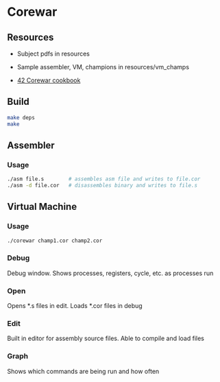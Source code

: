 # Corewar

## Resources

- Subject pdfs in resources

- Sample assembler, VM, champions in resources/vm_champs

- [42 Corewar cookbook](https://github.com/VBrazhnik/Corewar/wiki)

## Build

```sh
make deps
make
```

## Assembler

### Usage

```sh
./asm file.s        # assembles asm file and writes to file.cor
./asm -d file.cor   # disassembles binary and writes to file.s
```

## Virtual Machine

[vm in action]: corewar.png

### Usage

```sh
./corewar champ1.cor champ2.cor
```

### Debug

Debug window.  Shows processes, registers, cycle, etc. as processes run

### Open

Opens *.s files in edit.  Loads *.cor files in debug

### Edit

Built in editor for assembly source files.  Able to compile and load files

### Graph

Shows which commands are being run and how often
